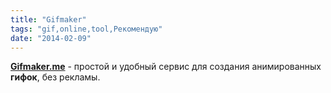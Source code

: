 ```yaml
---
title: "Gifmaker"
tags: "gif,online,tool,Рекомендую"
date: "2014-02-09"
---
```


**[Gifmaker.me](https://gifmaker.me/ "Gifmaker")** - простой и удобный сервис для создания анимированных **гифок**, без рекламы.

